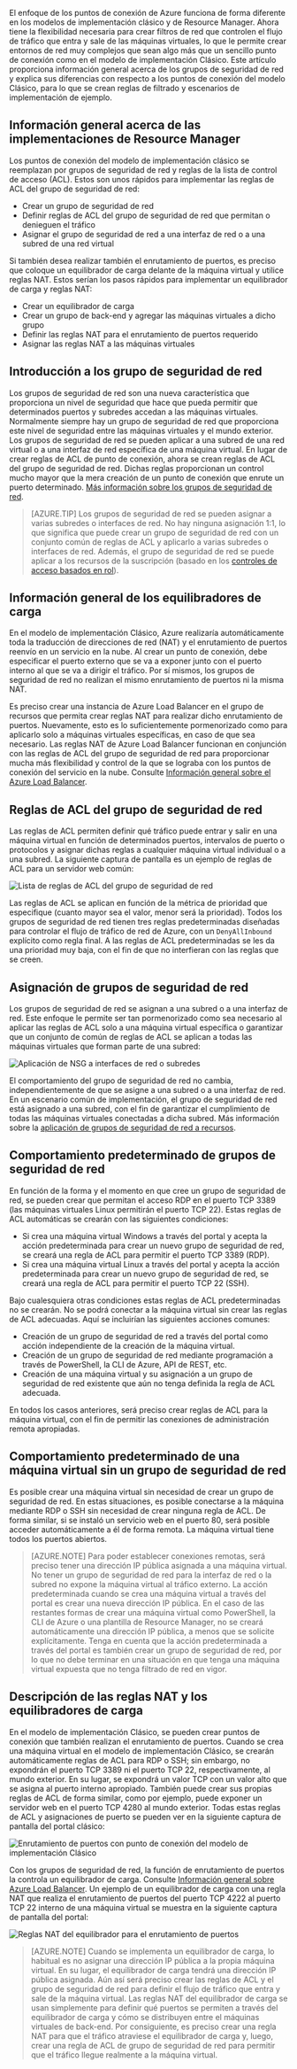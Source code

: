 El enfoque de los puntos de conexión de Azure funciona de forma diferente en los modelos de implementación clásico y de Resource Manager. Ahora tiene la flexibilidad necesaria para crear filtros de red que controlen el flujo de tráfico que entra y sale de las máquinas virtuales, lo que le permite crear entornos de red muy complejos que sean algo más que un sencillo punto de conexión como en el modelo de implementación Clásico. Este artículo proporciona información general acerca de los grupos de seguridad de red y explica sus diferencias con respecto a los puntos de conexión del modelo Clásico, para lo que se crean reglas de filtrado y escenarios de implementación de ejemplo.


## Información general acerca de las implementaciones de Resource Manager
Los puntos de conexión del modelo de implementación clásico se reemplazan por grupos de seguridad de red y reglas de la lista de control de acceso (ACL). Estos son unos rápidos para implementar las reglas de ACL del grupo de seguridad de red:

- Crear un grupo de seguridad de red
- Definir reglas de ACL del grupo de seguridad de red que permitan o denieguen el tráfico
- Asignar el grupo de seguridad de red a una interfaz de red o a una subred de una red virtual

Si también desea realizar también el enrutamiento de puertos, es preciso que coloque un equilibrador de carga delante de la máquina virtual y utilice reglas NAT. Estos serían los pasos rápidos para implementar un equilibrador de carga y reglas NAT:

- Crear un equilibrador de carga
- Crear un grupo de back-end y agregar las máquinas virtuales a dicho grupo
- Definir las reglas NAT para el enrutamiento de puertos requerido
- Asignar las reglas NAT a las máquinas virtuales


## Introducción a los grupo de seguridad de red
Los grupos de seguridad de red son una nueva característica que proporciona un nivel de seguridad que hace que pueda permitir que determinados puertos y subredes accedan a las máquinas virtuales. Normalmente siempre hay un grupo de seguridad de red que proporciona este nivel de seguridad entre las máquinas virtuales y el mundo exterior. Los grupos de seguridad de red se pueden aplicar a una subred de una red virtual o a una interfaz de red específica de una máquina virtual. En lugar de crear reglas de ACL de punto de conexión, ahora se crean reglas de ACL del grupo de seguridad de red. Dichas reglas proporcionan un control mucho mayor que la mera creación de un punto de conexión que enrute un puerto determinado. [Más información sobre los grupos de seguridad de red](../articles/virtual-network/virtual-networks-nsg.md).

> [AZURE.TIP] Los grupos de seguridad de red se pueden asignar a varias subredes o interfaces de red. No hay ninguna asignación 1:1, lo que significa que puede crear un grupo de seguridad de red con un conjunto común de reglas de ACL y aplicarlo a varias subredes o interfaces de red. Además, el grupo de seguridad de red se puede aplicar a los recursos de la suscripción (basado en los [controles de acceso basados en rol](../articles/active-directory/role-based-access-control-what-is.md)).


## Información general de los equilibradores de carga
En el modelo de implementación Clásico, Azure realizaría automáticamente toda la traducción de direcciones de red (NAT) y el enrutamiento de puertos reenvío en un servicio en la nube. Al crear un punto de conexión, debe especificar el puerto externo que se va a exponer junto con el puerto interno al que se va a dirigir el tráfico. Por sí mismos, los grupos de seguridad de red no realizan el mismo enrutamiento de puertos ni la misma NAT.

Es preciso crear una instancia de Azure Load Balancer en el grupo de recursos que permita crear reglas NAT para realizar dicho enrutamiento de puertos. Nuevamente, esto es lo suficientemente pormenorizado como para aplicarlo solo a máquinas virtuales específicas, en caso de que sea necesario. Las reglas NAT de Azure Load Balancer funcionan en conjunción con las reglas de ACL del grupo de seguridad de red para proporcionar mucha más flexibilidad y control de la que se lograba con los puntos de conexión del servicio en la nube. Consulte [Información general sobre el Azure Load Balancer](../articles/load-balancer/load-balancer-overview.md).


## Reglas de ACL del grupo de seguridad de red
Las reglas de ACL permiten definir qué tráfico puede entrar y salir en una máquina virtual en función de determinados puertos, intervalos de puerto o protocolos y asignar dichas reglas a cualquier máquina virtual individual o a una subred. La siguiente captura de pantalla es un ejemplo de reglas de ACL para un servidor web común:

![Lista de reglas de ACL del grupo de seguridad de red](./media/virtual-machines-common-endpoints-in-resource-manager/example-acl-rules.png)

Las reglas de ACL se aplican en función de la métrica de prioridad que especifique (cuanto mayor sea el valor, menor será la prioridad). Todos los grupos de seguridad de red tienen tres reglas predeterminadas diseñadas para controlar el flujo de tráfico de red de Azure, con un `DenyAllInbound` explícito como regla final. A las reglas de ACL predeterminadas se les da una prioridad muy baja, con el fin de que no interfieran con las reglas que se creen.


## Asignación de grupos de seguridad de red
Los grupos de seguridad de red se asignan a una subred o a una interfaz de red. Este enfoque le permite ser tan pormenorizado como sea necesario al aplicar las reglas de ACL solo a una máquina virtual específica o garantizar que un conjunto de común de reglas de ACL se aplican a todas las máquinas virtuales que forman parte de una subred:

![Aplicación de NSG a interfaces de red o subredes](./media/virtual-machines-common-endpoints-in-resource-manager/apply-nsg-to-resources.png)

El comportamiento del grupo de seguridad de red no cambia, independientemente de que se asigne a una subred o a una interfaz de red. En un escenario común de implementación, el grupo de seguridad de red está asignado a una subred, con el fin de garantizar el cumplimiento de todas las máquinas virtuales conectadas a dicha subred. Más información sobre la [aplicación de grupos de seguridad de red a recursos](../virtual-nework/virtual-networks-nsg.md#associating-nsgs).


## Comportamiento predeterminado de grupos de seguridad de red
En función de la forma y el momento en que cree un grupo de seguridad de red, se pueden crear que permitan el acceso RDP en el puerto TCP 3389 (las máquinas virtuales Linux permitirán el puerto TCP 22). Estas reglas de ACL automáticas se crearán con las siguientes condiciones:

- Si crea una máquina virtual Windows a través del portal y acepta la acción predeterminada para crear un nuevo grupo de seguridad de red, se creará una regla de ACL para permitir el puerto TCP 3389 (RDP).
- Si crea una máquina virtual Linux a través del portal y acepta la acción predeterminada para crear un nuevo grupo de seguridad de red, se creará una regla de ACL para permitir el puerto TCP 22 (SSH).

Bajo cualesquiera otras condiciones estas reglas de ACL predeterminadas no se crearán. No se podrá conectar a la máquina virtual sin crear las reglas de ACL adecuadas. Aquí se incluirían las siguientes acciones comunes:

- Creación de un grupo de seguridad de red a través del portal como acción independiente de la creación de la máquina virtual.
- Creación de un grupo de seguridad de red mediante programación a través de PowerShell, la CLI de Azure, API de REST, etc.
- Creación de una máquina virtual y su asignación a un grupo de seguridad de red existente que aún no tenga definida la regla de ACL adecuada.

En todos los casos anteriores, será preciso crear reglas de ACL para la máquina virtual, con el fin de permitir las conexiones de administración remota apropiadas.


## Comportamiento predeterminado de una máquina virtual sin un grupo de seguridad de red
Es posible crear una máquina virtual sin necesidad de crear un grupo de seguridad de red. En estas situaciones, es posible conectarse a la máquina mediante RDP o SSH sin necesidad de crear ninguna regla de ACL. De forma similar, si se instaló un servicio web en el puerto 80, será posible acceder automáticamente a él de forma remota. La máquina virtual tiene todos los puertos abiertos.

> [AZURE.NOTE] Para poder establecer conexiones remotas, será preciso tener una dirección IP pública asignada a una máquina virtual. No tener un grupo de seguridad de red para la interfaz de red o la subred no expone la máquina virtual al tráfico externo. La acción predeterminada cuando se crea una máquina virtual a través del portal es crear una nueva dirección IP pública. En el caso de las restantes formas de crear una máquina virtual como PowerShell, la CLI de Azure o una plantilla de Resource Manager, no se creará automáticamente una dirección IP pública, a menos que se solicite explícitamente. Tenga en cuenta que la acción predeterminada a través del portal es también crear un grupo de seguridad de red, por lo que no debe terminar en una situación en que tenga una máquina virtual expuesta que no tenga filtrado de red en vigor.


## Descripción de las reglas NAT y los equilibradores de carga
En el modelo de implementación Clásico, se pueden crear puntos de conexión que también realizan el enrutamiento de puertos. Cuando se crea una máquina virtual en el modelo de implementación Clásico, se crearán automáticamente reglas de ACL para RDP o SSH; sin embargo, no expondrán el puerto TCP 3389 ni el puerto TCP 22, respectivamente, al mundo exterior. En su lugar, se expondrá un valor TCP con un valor alto que se asigna al puerto interno apropiado. También puede crear sus propias reglas de ACL de forma similar, como por ejemplo, puede exponer un servidor web en el puerto TCP 4280 al mundo exterior. Todas estas reglas de ACL y asignaciones de puerto se pueden ver en la siguiente captura de pantalla del portal clásico:

![Enrutamiento de puertos con punto de conexión del modelo de implementación Clásico](./media/virtual-machines-common-endpoints-in-resource-manager/classic-endpoints-port-forwarding.png)

Con los grupos de seguridad de red, la función de enrutamiento de puertos la controla un equilibrador de carga. Consulte [Información general sobre Azure Load Balancer](../articles/load-balancer/load-balancer-overview.md). Un ejemplo de un equilibrador de carga con una regla NAT que realiza el enrutamiento de puertos del puerto TCP 4222 al puerto TCP 22 interno de una máquina virtual se muestra en la siguiente captura de pantalla del portal:

![Reglas NAT del equilibrador para el enrutamiento de puertos](./media/virtual-machines-common-endpoints-in-resource-manager/load-balancer-nat-rules.png)

> [AZURE.NOTE] Cuando se implementa un equilibrador de carga, lo habitual es no asignar una dirección IP pública a la propia máquina virtual. En su lugar, el equilibrador de carga tendrá una dirección IP pública asignada. Aún así será preciso crear las reglas de ACL y el grupo de seguridad de red para definir el flujo de tráfico que entra y sale de la máquina virtual. Las reglas NAT del equilibrador de carga se usan simplemente para definir qué puertos se permiten a través del equilibrador de carga y cómo se distribuyen entre el máquinas virtuales de back-end. Por consiguiente, es preciso crear una regla NAT para que el tráfico atraviese el equilibrador de carga y, luego, crear una regla de ACL de grupo de seguridad de red para permitir que el tráfico llegue realmente a la máquina virtual.

<!---HONumber=AcomDC_0608_2016-->